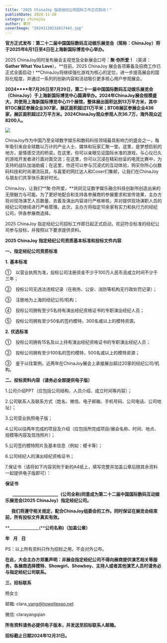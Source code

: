 ```yaml
---
title: "2025 ChinaJoy 指定经纪公司招标工作正式启动！"
publishDate: 2024-11-20
category: chinajoy
author: 莱尔
coverImage: "20241120232817442.jpg"
---
```


**官方正式发布：第二十二届中国国际数码互动娱乐展览会（简称：ChinaJoy）将于2025年8月1日至4日在上海新国际博览中心举办。**

2025 ChinaJoy同时发布展会主视觉及全新展会口号：**聚·你所爱！**（英译：**Gather What You Love**）。**目前，2025 ChinaJoy 展会各项筹备及招商工作已正式全面启动！**ChinaJoy将继续强化游戏为核心的定位，进一步提高展会的国际化程度，并通过一系列的创新内容和活动吸引更多核心用户参观展会。

**2024****年7月26日至7月29日，第二十一届中国国际数码互动娱乐展览会（ChinaJoy）于上海新国际博览中心圆满举办。2024年ChinaJoy展会规模盛大，共使用上海新国际博览中心11个展馆，整体展出面积达到13万平方米，其中BTOC展区参展企业307家，展区面积超过11万平米；BTOB展区参展企业436家，展区面积超过2万平方米。2024ChinaJoy观众参观人次36.7万，海外观众近8200人。**

![](https://ec-net-1251389766.cos.ap-shanghai.myqcloud.com/wp-content/uploads/2024/11/20241120232724908.png)

ChinaJoy作为中国乃至全球数字娱乐和数码科技领域最具影响力的盛会之一，每年吸引来自全球数以万计的产业人士、媒体和玩家汇聚一堂。这里，是梦想启航的地方，是情感交流的桥梁。在这里，你可以亲眼见证国际水准的游戏，与心仪已久的游戏开发者进行面对面交流；在这里，你可以沉浸在精彩纷呈的电竞比赛中，为支持的战队加油助威；在这里，你还可以参与沉浸式的互动体验，购买你所心仪数码科技和时尚潮流玩具，与喜爱的网红达人和Coser们集邮，让我们在ChinaJoy与朋友们共享快乐美好时光。

ChinaJoy，让我们**聚·你所爱，**共同见证数字娱乐融合科技创新所创造出来的无限魅力与可能。为了更好地配合和支持各参展商的参展要求和宣传效果，主办方将对现场演艺人员数量、衣着及演出内容进行严格审核，并对提供现场演职人员的经纪公司继续进行严格管理。此次，主办方将指定10余家有实力和执行力的经纪公司，供各参展商选择。

2025 ChinaJoy 指定经纪公司招标工作即日起正式启动，欢迎符合标准的经纪公司参与投标，并按照以下要求提供资料。

**2025 ChinaJoy** **指定经纪公司资质基本标准和投标文件内容**

**一、指定经纪公司资质标准**

**1.** **基本标准**

①　以营业执照为准，投标公司注册资金不少于100万人民币且成立时间不少于三年；

②　投标公司无违法违规记录（在税务、公安、消防等机构无行政处罚记录）；

③　注册地为上海的经纪公司/机构；

④　投标公司拥有至少5名持有演出经纪资格证书的专职演出经纪人员；

⑤　投标公司拥有至少50名的签约模特，300名或以上的模特资源。

**2.** **优选标准**

①　投标公司拥有15名及以上持有演出经纪资格证书的专职演出经纪人员；

②　投标公司拥有至少100名的签约模特，500名或以上的模特资源；

③　鉴于以往案例，近两年在ChinaJoy展会上承接展台超过20家的经纪公司/机构。

**二、投标资料内容（请务必全部提供电子版）**

1.公司介绍PPT（应包括公司结构、人员介绍、成立时间等内容）；

2.公司联系人及联系方式（姓名、微信、电子邮箱、手机号码、公司电话、公司地址）；

3.公司营业执照电子版；

4.公司以往两年完成的项目及介绍（应包括所完成项目/展会名称、时间、地点、规模等内容及现场照片）；

5.公司签约模特照片及基本信息（例如：模卡等）；

6.公司经纪人的演出经纪资格证书；

7.保证书（请将如下内容另附于新的A4纸上，填写完整并加盖公章后随其余资料一起提供电子版即可）：

**保证书**

      **\_\_\_\_\_\_\_\_\_\_\_\_\_\_\_\_\_\_\_\_\_\_**  **(****公司全称)同意成为第二十二届中国国际数码互动娱乐展览会(2025** **ChinaJoy****）指定经纪公司。**

     **我们将遵守相关规定，配合ChinaJoy组委会的工作。同时保证在展览会结束前，所有投标文件真实有效。**

**\_\_\_\_\_\_\_\_\_\_\_\_\_\_\_(****公司名称)（加盖公章）**

**年**   **月**   **日**

PS：以上所有资料只作为招标之用，不会对外公布。

**在此，大会主办方郑重声明：非展会指定经纪公司不得向展商提供演艺相关等服务，各展商选择模特、Showgirl、Showboy、主持人或者其他演艺人员时请务必与指定经纪公司联系。**

**三、招标联系**

杨女士

邮箱: clara\_yang@howellexpo.net 

微信: clarayangqian

**所有资料请务必提供电子版本，并发送至招标联系人邮箱。**

**招标截止日期2024年12月31日。**
